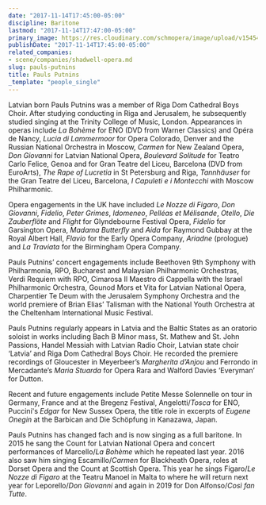 ```yaml
---
date: "2017-11-14T17:45:00-05:00"
discipline: Baritone
lastmod: "2017-11-14T17:47:00-05:00"
primary_image: https://res.cloudinary.com/schmopera/image/upload/v1545409169/media/webhook-uploads/1510699628038/IMG_0390_700x650.JPG.JPG
publishDate: "2017-11-14T17:45:00-05:00"
related_companies:
- scene/companies/shadwell-opera.md
slug: pauls-putnins
title: Pauls Putnins
_template: "people_single"
---
```


Latvian born Pauls Putnins was a member of Riga Dom Cathedral Boys Choir. After studying conducting in Riga and Jerusalem, he subsequently studied singing at the Trinity College of Music, London. Appearances in operas include *La Bohème* for ENO (DVD from Warner Classics) and Opéra de Nancy, *Lucia di Lammermoor* for Opera Colorado, Denver and the Russian National Orchestra in Moscow, *Carmen* for New Zealand Opera, *Don Giovanni* for Latvian National Opera, *Boulevard Solitude* for Teatro Carlo Felice, Genoa and for Gran Teatre del Liceu, Barcelona (DVD from EuroArts), *The Rape of Lucretia* in St Petersburg and Riga, *Tannhäuser* for the Gran Teatre del Liceu, Barcelona, *I Capuleti e i Montecchi* with Moscow Philharmonic. 

Opera engagements in the UK have included *Le Nozze di Figaro*, *Don Giovanni*, *Fidelio*, *Peter Grimes*, *Idomeneo*, *Pelléas et Mélisande*, *Otello*, *Die Zauberflöte* and *Flight* for Glyndebourne Festival Opera, *Fidelio* for Garsington Opera, *Madama Butterfly* and *Aida* for Raymond Gubbay at the Royal Albert Hall, *Flavio* for the Early Opera Company, *Ariadne* (prologue) and *La Traviata* for the Birmingham Opera Company. 

Pauls Putnins’ concert engagements include Beethoven 9th Symphony with Philharmonia, RPO, Bucharest and Malaysian Philharmonic Orchestras, Verdi Requiem with RPO, Cimarosa Il Maestro di Cappella with the Israel Philharmonic Orchestra, Gounod Mors et Vita for Latvian National Opera, Charpentier Te Deum with the Jerusalem Symphony Orchestra and the world premiere of Brian Elias’ Talisman with the National Youth Orchestra at the Cheltenham International Music Festival. 

Pauls Putnins regularly appears in Latvia and the Baltic States as an oratorio soloist in works including Bach B Minor mass, St. Mathew and St. John Passions, Handel Messiah with Latvian Radio Choir, Latvian state choir ‘Latvia’ and Riga Dom Cathedral Boys Choir. He recorded the premiere recordings of Gloucester in Meyerbeer’s *Margherita d’Anjou* and Ferrondo in Mercadante’s *Maria Stuarda* for Opera Rara and Walford Davies ‘Everyman’ for Dutton. 

Recent and future engagements include Petite Messe Solennelle on tour in Germany, France and at the Bregenz Festival, Angelotti/*Tosca* for ENO, Puccini's *Edgar* for New Sussex Opera, the title role in excerpts of *Eugene Onegin* at the Barbican and Die Schöpfung in Kanazawa, Japan.

Pauls Putnins has changed fach and is now singing as a full baritone. In 2015 he sang the Count for Latvian National Opera and concert performances of Marcello/*La Bohème* which he repeated last year. 2016 also saw him singing Escamillo/*Carmen* for Blackheath Opera, roles at Dorset Opera and the Count at Scottish Opera. This year he sings Figaro/*Le Nozze di Figaro* at the Teatru Manoel in Malta to where he will return next year for Leporello/*Don Giovanni* and again in 2019 for Don Alfonso/*Così fan Tutte*.
